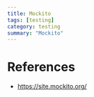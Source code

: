 ```yaml
---
title: Mockito
tags: [testing]
category: testing
summary: "Mockito"
---
```



# References

* <https://site.mockito.org/>